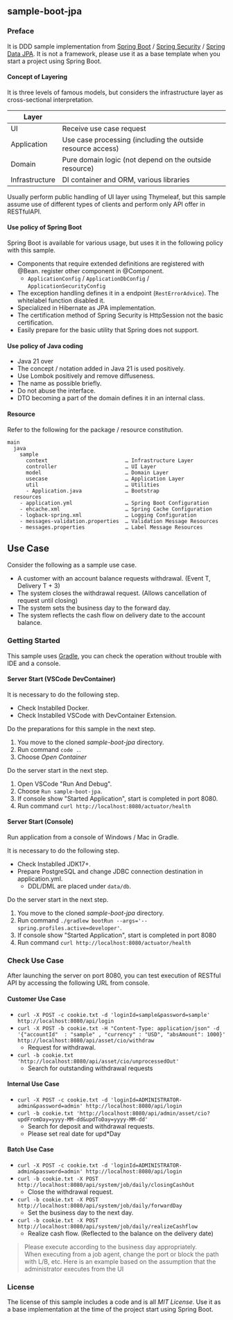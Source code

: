 sample-boot-jpa
---

### Preface

It is DDD sample implementation from [Spring Boot](https://spring.io/projects/spring-boot) / [Spring Security](https://spring.io/projects/spring-security) / [Spring Data JPA](https://spring.io/projects/spring-data-jpa).
It is not a framework, please use it as a base template when you start a project using Spring Boot.

#### Concept of Layering

It is three levels of famous models, but considers the infrastructure layer as cross-sectional interpretation.

| Layer          |                                                            |
| -------------- | ----------------------------------------------------------- |
| UI             | Receive use case request                                    |
| Application    | Use case processing (including the outside resource access) |
| Domain         | Pure domain logic (not depend on the outside resource) |
| Infrastructure | DI container and ORM, various libraries |

Usually perform public handling of UI layer using Thymeleaf, but this sample assume use of different types of clients and perform only API offer in RESTfulAPI.

#### Use policy of Spring Boot

Spring Boot is available for various usage, but uses it in the following policy with this sample.

- Components that require extended definitions are registered with @Bean. register other component in @Component.
    - `ApplicationConfig` / `ApplicationDbConfig` / `ApplicationSecurityConfig`
- The exception handling defines it in a endpoint (`RestErrorAdvice`). The whitelabel function disabled it.
- Specialized in Hibernate as JPA implementation.
- The certification method of Spring Security is HttpSession not the basic certification.
- Easily prepare for the basic utility that Spring does not support.

#### Use policy of Java coding

- Java 21 over
- The concept / notation added in Java 21 is used positively.
- Use Lombok positively and remove diffuseness.
- The name as possible briefly.
- Do not abuse the interface.
- DTO becoming a part of the domain defines it in an internal class.

#### Resource

Refer to the following for the package / resource constitution.

```
main
  java
    sample
      context                         … Infrastructure Layer
      controller                      … UI Layer
      model                           … Domain Layer
      usecase                         … Application Layer
      util                            … Utilities
      - Application.java              … Bootstrap
  resources
    - application.yml                 … Spring Boot Configuration
    - ehcache.xml                     … Spring Cache Configuration
    - logback-spring.xml              … Logging Configuration
    - messages-validation.properties  … Validation Message Resources
    - messages.properties             … Label Message Resources
```

## Use Case

Consider the following as a sample use case.

- A customer with an account balance requests withdrawal. (Event T, Delivery T + 3)
- The system closes the withdrawal request. (Allows cancellation of request until closing)
- The system sets the business day to the forward day.
- The system reflects the cash flow on delivery date to the account balance.

### Getting Started

This sample uses [Gradle](https://gradle.org/), you can check the operation without trouble with IDE and a console.

#### Server Start (VSCode DevContainer)

It is necessary to do the following step.

- Check Instablled Docker.
- Check Instablled VSCode with DevContainer Extension.

Do the preparations for this sample in the next step.

1. You move to the cloned *sample-boot-jpa* directory.
1. Run command `code .`.
1. Choose *Open Container*

Do the server start in the next step.

1. Open VSCode "Run And Debug".
1. Choose `Run sample-boot-jpa`.
1. If console show "Started Application", start is completed in port 8080.
1. Run command `curl http://localhost:8080/actuator/health`

#### Server Start (Console)

Run application from a console of Windows / Mac in Gradle.

It is necessary to do the following step.

- Check Instablled JDK17+.
- Prepare PostgreSQL and change JDBC connection destination in application.yml.
    - DDL/DML are placed under `data/db`.

Do the server start in the next step.

1. You move to the cloned *sample-boot-jpa* directory.
1. Run command `./gradlew bootRun --args='--spring.profiles.active=developer'`.
1. If console show "Started Application", start is completed in port 8080
1. Run command `curl http://localhost:8080/actuator/health`

### Check Use Case

After launching the server on port 8080, you can test execution of RESTful API by accessing the following URL from console.

#### Customer Use Case

- `curl -X POST -c cookie.txt -d 'loginId=sample&password=sample' http://localhost:8080/api/login`
- `curl -X POST -b cookie.txt -H "Content-Type: application/json" -d '{"accountId"  : "sample" , "currency" : "USD", "absAmount": 1000}' http://localhost:8080/api/asset/cio/withdraw`
    - Request for withdrawal.
- `curl -b cookie.txt 'http://localhost:8080/api/asset/cio/unprocessedOut'`
    - Search for outstanding withdrawal requests

#### Internal Use Case

- `curl -X POST -c cookie.txt -d 'loginId=ADMINISTRATOR-admin&password=admin' http://localhost:8080/api/login`
- `curl -b cookie.txt 'http://localhost:8080/api/admin/asset/cio?updFromDay=yyyy-MM-dd&updToDay=yyyy-MM-dd'`
    - Search for deposit and withdrawal requests.
    - Please set real date for upd\*Day

#### Batch Use Case

- `curl -X POST -c cookie.txt -d 'loginId=ADMINISTRATOR-admin&password=admin' http://localhost:8080/api/login`
- `curl -b cookie.txt -X POST http://localhost:8080/api/system/job/daily/closingCashOut`
    - Close the withdrawal request.
- `curl -b cookie.txt -X POST http://localhost:8080/api/system/job/daily/forwardDay`
    - Set the business day to the next day.
- `curl -b cookie.txt -X POST http://localhost:8080/api/system/job/daily/realizeCashflow`
    - Realize cash flow. (Reflected to the balance on the delivery date)

> Please execute according to the business day appropriately.  
> When executing from a job agent, change the port or block the path with L/B, etc. Here is an example based on the assumption that the administrator executes from the UI

### License

The license of this sample includes a code and is all *MIT License*.
Use it as a base implementation at the time of the project start using Spring Boot.
